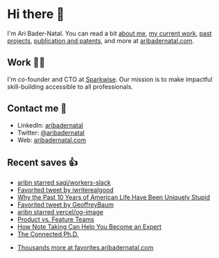 # Hi there  👋

I'm Ari Bader-Natal. You can read a bit [about me](https://aribadernatal.com), [my current work](https://aribadernatal.com/projects/Sparkwise/), [past projects](https://aribadernatal.com/projects/), [publication and patents](https://aribadernatal.com/publications), and more at [aribadernatal.com](https://aribadernatal.com).

## Work  👨‍💻

I'm co-founder and CTO at [Sparkwise](https://sparkwise.co). Our mission is to make impactful skill-building accessible to all professionals.

## Contact me  💬 

- LinkedIn: [aribadernatal](https://linkedin.com/in/aribadernatal)
- Twitter: [@aribadernatal](https://twitter.com/aribadernatal)
- Web: [aribadernatal.com](https://aribadernatal.com)

## Recent saves  👍

<!--START_SECTION:feed-->
* [aribn starred sagi&#x2F;workers-slack](https:&#x2F;&#x2F;favorites.aribadernatal.com&#x2F;github-favorites&#x2F;2022&#x2F;08&#x2F;aribn-starred-sagi-workers-slack&#x2F;)
* [Favorited tweet by iwriterealgood](https:&#x2F;&#x2F;favorites.aribadernatal.com&#x2F;twitter-favorites&#x2F;2022&#x2F;07&#x2F;favorited-tweet-by-iwriterealgood-2&#x2F;)
* [Why the Past 10 Years of American Life Have Been Uniquely Stupid](https:&#x2F;&#x2F;favorites.aribadernatal.com&#x2F;pocket-favorites&#x2F;2022&#x2F;07&#x2F;why-the-past-10-years-of-american-life-have-been-uniquely-stupid&#x2F;)
* [Favorited tweet by GeoffreyBaum](https:&#x2F;&#x2F;favorites.aribadernatal.com&#x2F;twitter-favorites&#x2F;2022&#x2F;07&#x2F;favorited-tweet-by-geoffreybaum&#x2F;)
* [aribn starred vercel&#x2F;og-image](https:&#x2F;&#x2F;favorites.aribadernatal.com&#x2F;github-favorites&#x2F;2022&#x2F;07&#x2F;aribn-starred-vercel-og-image&#x2F;)
* [Product vs. Feature Teams](https:&#x2F;&#x2F;favorites.aribadernatal.com&#x2F;pocket-favorites&#x2F;2022&#x2F;07&#x2F;product-vs-feature-teams&#x2F;)
* [How Note Taking Can Help You Become an Expert](https:&#x2F;&#x2F;favorites.aribadernatal.com&#x2F;pocket-favorites&#x2F;2022&#x2F;07&#x2F;how-note-taking-can-help-you-become-an-expert&#x2F;)
* [The Connected Ph.D.](https:&#x2F;&#x2F;favorites.aribadernatal.com&#x2F;pocket-favorites&#x2F;2022&#x2F;07&#x2F;the-connected-ph-d&#x2F;)
<!--END_SECTION:feed-->
* [Thousands more at favorites.aribadernatal.com](https://favorites.aribadernatal.com)
